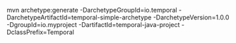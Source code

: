 


mvn archetype:generate -DarchetypeGroupId=io.temporal -DarchetypeArtifactId=temporal-simple-archetype -DarchetypeVersion=1.0.0 -DgroupId=io.myproject -DartifactId=temporal-java-project -DclassPrefix=Temporal
